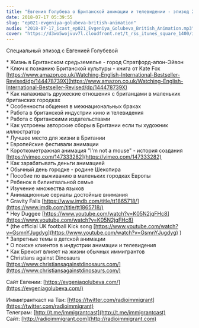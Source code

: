 ```yaml
---
title: "Евгения Голубева о Британской анимации и телевидении - эпизод 21"
date: 2018-07-17 05:39:55
slug: "ep021-evgeniya-golubeva-british-animation"
audio: "2018-07-17_icast_ep021_Evgeniya_Golubeva_British_Animation.mp3"
cover: "https://d3wo5wojvuv7l.cloudfront.net/t_rss_itunes_square_1400/images.spreaker.com/original/d20daaa729fc8cae11f6717f5c961b50.jpg"
---
```

Специальный эпизод с Евгенией Голубевой  
  
\* Жизнь в Британском средьземелье - город Стратфорд-апон-Эйвон  
\* Ключ к познанию Британской культуры - книга от Kate Fox [https://www.amazon.co.uk/Watching-English-International-Bestseller-Revised/dp/144478739X](https://www.amazon.co.uk/Watching-English-International-Bestseller-Revised/dp/144478739X)  
\* Как налаживать дружеские отношения с британцами в маленьких британских городках  
\* Особенности общения в межнациональных браках  
\* Работа в британской индустрии кино и телевидения  
\* Работа с британскими издательствами  
\* Как устроены авторские сборы в Британии если ты художник иллюстратор  
\* Лучшее место для жизни в Британии  
\* Европейские фестивали анимации  
\* Короткометражная анимация "I'm not a mouse" - история создания [https://vimeo.com/147333282](https://vimeo.com/147333282)  
\* Как зарабатывать деньги анимацией  
\* Обычный день городке - родине Шекспира  
\* Пособие по выживанию в маленьких городках Европы  
\* Ребенок в билингвальной семье  
\* Изучение множества языков  
\* Анимационные сериалы достойные внимания  
\* Gravity Falls [https://www.imdb.com/title/tt1865718/](https://www.imdb.com/title/tt1865718/)  
\* Hey Duggee [https://www.youtube.com/watch?v=K05N2jqFHc8](https://www.youtube.com/watch?v=K05N2jqFHc8)  
\* (the official UK football Kick song [https://www.youtube.com/watch?v=GsmnYJugdyg](https://www.youtube.com/watch?v=GsmnYJugdyg) )  
\* Запретные темы в детской анимации  
\* О поиске клиентов в индустрии анимации и телевидения  
\* Как Брексит влияет на жизни обычных иммигрантов  
\* Christians against Dinosaurs [https://www.christiansagainstdinosaurs.com/](https://www.christiansagainstdinosaurs.com/)  
  
Сайт Евгении: [https://evgeniagolubeva.com/](https://evgeniagolubeva.com/)  
  
Иммигранткаст на Тви: [https://twitter.com/radioimmigrant](https://twitter.com/radioimmigrant)  
Телеграм: [http://t.me/immigrantcast](http://t.me/immigrantcast)  
Сайт: [http://radioimmigrant.com](http://radioimmigrant.com)
